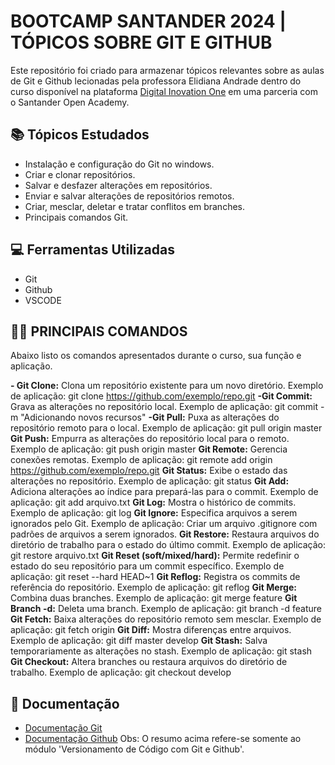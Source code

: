 # BOOTCAMP SANTANDER 2024 | TÓPICOS SOBRE GIT E GITHUB
Este repositório foi criado para armazenar tópicos relevantes sobre as aulas de Git e Github lecionadas pela professora Elidiana Andrade dentro do curso disponível na plataforma [Digital Inovation One](https://www.dio.me/) em uma parceria com o Santander Open Academy.

 ## 📚 Tópicos Estudados
 - Instalação e configuração do Git no windows.
 - Criar e clonar repositórios.
 - Salvar e desfazer alterações em repositórios.
 - Enviar e salvar alterações de repositórios remotos.
 - Criar, mesclar, deletar e tratar conflitos em branches.
 - Principais comandos Git.

 ## 💻 Ferramentas Utilizadas
 - Git
 - Github
 - VSCODE

 ## 👩‍💻 PRINCIPAIS COMANDOS
 Abaixo listo os comandos apresentados durante o curso, sua função e aplicação.
 
**- Git Clone:** Clona um repositório existente para um novo diretório.
Exemplo de aplicação: git clone https://github.com/exemplo/repo.git
**-Git Commit:** Grava as alterações no repositório local.
Exemplo de aplicação: git commit -m "Adicionando novos recursos"
**-Git Pull:** Puxa as alterações do repositório remoto para o local.
Exemplo de aplicação: git pull origin master
**Git Push:** Empurra as alterações do repositório local para o remoto.
Exemplo de aplicação: git push origin master
**Git Remote:** Gerencia conexões remotas.
Exemplo de aplicação: git remote add origin https://github.com/exemplo/repo.git
**Git Status:** Exibe o estado das alterações no repositório.
Exemplo de aplicação: git status
**Git Add:** Adiciona alterações ao índice para prepará-las para o commit.
Exemplo de aplicação: git add arquivo.txt
**Git Log:** Mostra o histórico de commits.
Exemplo de aplicação: git log
**Git Ignore:** Especifica arquivos a serem ignorados pelo Git.
Exemplo de aplicação: Criar um arquivo .gitignore com padrões de arquivos a serem ignorados.
**Git Restore:** Restaura arquivos do diretório de trabalho para o estado do último commit.
Exemplo de aplicação: git restore arquivo.txt
**Git Reset (soft/mixed/hard):** Permite redefinir o estado do seu repositório para um commit específico.
Exemplo de aplicação: git reset --hard HEAD~1
**Git Reflog:** Registra os commits de referência do repositório.
Exemplo de aplicação: git reflog
**Git Merge:** Combina duas branches.
Exemplo de aplicação: git merge feature
**Git Branch -d:** Deleta uma branch.
Exemplo de aplicação: git branch -d feature
**Git Fetch:** Baixa alterações do repositório remoto sem mesclar.
Exemplo de aplicação: git fetch origin
**Git Diff:** Mostra diferenças entre arquivos.
Exemplo de aplicação: git diff master develop
**Git Stash:** Salva temporariamente as alterações no stash.
Exemplo de aplicação: git stash
**Git Checkout:** Altera branches ou restaura arquivos do diretório de trabalho.
Exemplo de aplicação: git checkout develop
 
 ## 📖 Documentação
 - [Documentação Git](https://git-scm.com/doc)
 - [Documentação Github](https://docs.github.com/pt)
Obs: O resumo acima refere-se somente ao módulo 'Versionamento de Código com Git e Github'.
